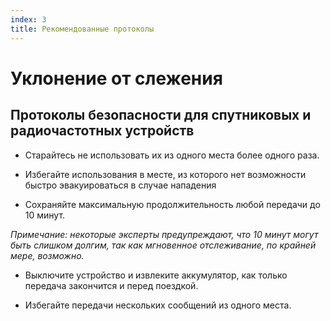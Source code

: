 ```yaml
---
index: 3
title: Рекомендованные протоколы
---
```

# Уклонение от слежения

## Протоколы безопасности для спутниковых и радиочастотных устройств

*   Старайтесь не использовать их из одного места более одного раза.

*   Избегайте использования в месте, из которого нет возможности быстро эвакуироваться в случае нападения

*   Сохраняйте максимальную продолжительность любой передачи до 10 минут.

*Примечание: некоторые эксперты предупреждают, что 10 минут могут быть слишком долгим, так как мгновенное отслеживание, по крайней мере, возможно.*

*   Выключите устройство и извлеките аккумулятор, как только передача закончится и перед поездкой.

*   Избегайте передачи нескольких сообщений из одного места.
